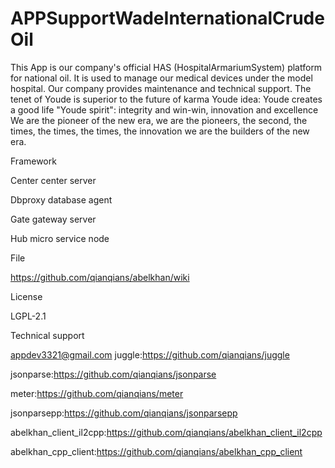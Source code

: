 # APPSupportWadeInternationalCrudeOil

This App is our company's official HAS (HospitalArmariumSystem) platform for national oil.
It is used to manage our medical devices under the model hospital. Our company provides maintenance and technical support.
The tenet of Youde is superior to the future of karma
Youde idea: Youde creates a good life
"Youde spirit": integrity and win-win, innovation and excellence
We are the pioneer of the new era, we are the pioneers, the second, the times, the times, the times, the innovation we are the builders of the new era.






Framework

Center center server

Dbproxy database agent

Gate gateway server

Hub micro service node

File

https://github.com/qianqians/abelkhan/wiki

License

LGPL-2.1

Technical support

appdev3321@gmail.com juggle:https://github.com/qianqians/juggle

jsonparse:https://github.com/qianqians/jsonparse

meter:https://github.com/qianqians/meter

jsonparsepp:https://github.com/qianqians/jsonparsepp

abelkhan_client_il2cpp:https://github.com/qianqians/abelkhan_client_il2cpp

abelkhan_cpp_client:https://github.com/qianqians/abelkhan_cpp_client

